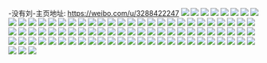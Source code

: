 -没有刘-主页地址: https://weibo.com/u/3288422247 
![](https://wx4.sinaimg.cn/mw2000/c4015767ly1h911i2ska1j20u01hc7mv.jpg) 
![](https://wx4.sinaimg.cn/mw2000/c4015767ly1h911hyx8nyj21bs104h0g.jpg) 
![](https://wx4.sinaimg.cn/mw2000/c4015767ly1h911j2v7w1j22c03404qq.jpg) 
![](https://wx4.sinaimg.cn/mw2000/c4015767ly1h911i019uej218w0tzgrc.jpg) 
![](https://wx4.sinaimg.cn/mw2000/c4015767ly1h911hx70b8j22bz34fx6q.jpg) 
![](https://wx4.sinaimg.cn/mw2000/c4015767ly1h911i3nod5j22v41zc1kz.jpg) 
![](https://wx4.sinaimg.cn/mw2000/c4015767ly1h8pvp0qnf4j23402c0x6q.jpg) 
![](https://wx4.sinaimg.cn/mw2000/c4015767ly1h8pvp1lsdoj23402c01ky.jpg) 
![](https://wx4.sinaimg.cn/mw2000/c4015767ly1h8pvp2uuy3j23402c07wj.jpg) 
![](https://wx4.sinaimg.cn/mw2000/c4015767ly1h8pvp3rot3j23402c0npd.jpg) 
![](https://wx4.sinaimg.cn/mw2000/c4015767ly1h8pvp4dfr8j20lz0u514g.jpg) 
![](https://wx4.sinaimg.cn/mw2000/c4015767ly1h8pvpc1capj22bz34rqv6.jpg) 
![](https://wx4.sinaimg.cn/mw2000/c4015767ly1h8jy5y8imuj233z2c0e83.jpg) 
![](https://wx4.sinaimg.cn/mw2000/c4015767ly1h8jy7j0sdpj20zk14m15e.jpg) 
![](https://wx4.sinaimg.cn/mw2000/c4015767ly1h8jy5tuk0ij233z2cckjm.jpg) 
![](https://wx4.sinaimg.cn/mw2000/c4015767ly1h8jy5z93vxj23402c0b2a.jpg) 
![](https://wx4.sinaimg.cn/mw2000/c4015767ly1h8jy5pbitqj23402c0e82.jpg) 
![](https://wx4.sinaimg.cn/mw2000/c4015767ly1h8jy5usb0gj23402c0x6p.jpg) 
![](https://wx4.sinaimg.cn/mw2000/c4015767ly1h815mxe6nsj20zo17y7py.jpg) 
![](https://wx4.sinaimg.cn/mw2000/c4015767ly1h815n248wij233z2ci7wj.jpg) 
![](https://wx4.sinaimg.cn/mw2000/c4015767ly1h815n7rt3mj23402c04qq.jpg) 
![](https://wx4.sinaimg.cn/mw2000/c4015767ly1h815n307b4j21bs104tqg.jpg) 
![](https://wx4.sinaimg.cn/mw2000/c4015767ly1h815n4lg48j23402c0e81.jpg) 
![](https://wx4.sinaimg.cn/mw2000/c4015767ly1h815n6y0sgj22c0340qv6.jpg) 
![](https://wx4.sinaimg.cn/mw2000/c4015767ly1h815mwsrpwj23402c07wi.jpg) 
![](https://wx4.sinaimg.cn/mw2000/c4015767ly1h815oh7sbuj22bb2u71kz.jpg) 
![](https://wx4.sinaimg.cn/mw2000/c4015767ly1h7e5itd0hcj21400qwqd3.jpg) 
![](https://wx4.sinaimg.cn/mw2000/c4015767ly1h7e5887qh6j23402c04qq.jpg) 
![](https://wx4.sinaimg.cn/mw2000/c4015767ly1h7e57rox6cj23402c0x6p.jpg) 
![](https://wx4.sinaimg.cn/mw2000/c4015767ly1h7e5f4df6bj20u00zhnbp.jpg) 
![](https://wx4.sinaimg.cn/mw2000/c4015767ly1h7e5dn4dlrj22c03404qs.jpg) 
![](https://wx4.sinaimg.cn/mw2000/c4015767ly1h7e57uai8lj22c0340npe.jpg) 
![](https://wx4.sinaimg.cn/mw2000/c4015767ly1h7e5874sqtj23402c07wj.jpg) 
![](https://wx4.sinaimg.cn/mw2000/c4015767ly1h7e57y5wfij20wi0wn4qp.jpg) 
![](https://wx4.sinaimg.cn/mw2000/c4015767ly1h7e57vpvcij22c02ov7wj.jpg) 
![](https://wx4.sinaimg.cn/mw2000/c4015767ly1h79u3apqacj23402c1aiy.jpg) 
![](https://wx4.sinaimg.cn/mw2000/c4015767ly1h79u3dgk0hj22c034hgtl.jpg) 
![](https://wx4.sinaimg.cn/mw2000/c4015767ly1h78pn0hbtgj20u01400ul.jpg) 
![](https://wx4.sinaimg.cn/mw2000/c4015767ly1h78pn0t92gj21400u00vu.jpg) 
![](https://wx4.sinaimg.cn/mw2000/c4015767ly1h78pn18cnkj21400u0myq.jpg) 
![](https://wx4.sinaimg.cn/mw2000/c4015767ly1h78pmzhrj7j20wi0h7acn.jpg) 
![](https://wx4.sinaimg.cn/mw2000/c4015767ly1h78pmzxax6j213w0u0taj.jpg) 
![](https://wx4.sinaimg.cn/mw2000/c4015767ly1h78pnouw0cj20u0140wjo.jpg) 
![](https://wx4.sinaimg.cn/mw2000/c4015767ly1h78pmyssx8j213a0u0gtj.jpg) 
![](https://wx4.sinaimg.cn/mw2000/c4015767ly1h78pn08tpdj21400u042e.jpg) 
![](https://wx4.sinaimg.cn/mw2000/c4015767ly1h78poim3ccj20tn0ha41b.jpg) 
![](https://wx4.sinaimg.cn/mw2000/c4015767ly1h6vs6iet0dj20u0140wk1.jpg) 
![](https://wx4.sinaimg.cn/mw2000/c4015767ly1h6vs6g9e8fj20u014kqb8.jpg) 
![](https://wx4.sinaimg.cn/mw2000/c4015767ly1h6vs6guljaj21400u0wlb.jpg) 
![](https://wx4.sinaimg.cn/mw2000/c4015767ly1h6vs6inigzj21400u0dmt.jpg) 
![](https://wx4.sinaimg.cn/mw2000/c4015767ly1h6vs6gfxndj213u0u044g.jpg) 
![](https://wx4.sinaimg.cn/mw2000/c4015767ly1h6vs6i39m2j21400u0tek.jpg) 
![](https://wx4.sinaimg.cn/mw2000/c4015767ly1h6vs7onjamj20u014en6z.jpg) 
![](https://wx4.sinaimg.cn/mw2000/c4015767ly1h6k69s5d8kj21400u07e4.jpg) 
![](https://wx4.sinaimg.cn/mw2000/c4015767ly1h6k69rvxzij213n0u0qa2.jpg) 
![](https://wx4.sinaimg.cn/mw2000/c4015767ly1h6k69sg459j20u01400uj.jpg) 
![](https://wx4.sinaimg.cn/mw2000/c4015767ly1h6k69t3xj9j21400u0tg4.jpg) 
![](https://wx4.sinaimg.cn/mw2000/c4015767ly1h6k69sp1u1j21400u0n2p.jpg) 
![](https://wx4.sinaimg.cn/mw2000/c4015767ly1h61woopikoj23402c04d7.jpg) 
![](https://wx4.sinaimg.cn/mw2000/c4015767ly1h61woqvhl0j22c02bz4cg.jpg) 
![](https://wx4.sinaimg.cn/mw2000/c4015767ly1h61wopofd0j22c0340qv6.jpg) 
![](https://wx4.sinaimg.cn/mw2000/c4015767ly1h61worel7jj20re0qodkm.jpg) 
![](https://wx4.sinaimg.cn/mw2000/c4015767ly1h61wor7unpj21t20u0jrj.jpg) 
![](https://wx4.sinaimg.cn/mw2000/c4015767ly1h61wonqw4yj22h72batka.jpg) 
![](https://wx4.sinaimg.cn/mw2000/c4015767ly1h61wou5q9zj23402c0hdu.jpg) 
![](https://wx4.sinaimg.cn/mw2000/c4015767ly1h61worli91j20zk1bek25.jpg) 
![](https://wx4.sinaimg.cn/mw2000/c4015767ly1h60du8soyjj23402c07wi.jpg) 
![](https://wx4.sinaimg.cn/mw2000/c4015767ly1h60du6y6vpj23402c0ani.jpg) 
![](https://wx4.sinaimg.cn/mw2000/c4015767ly1h60dv2z3bmj22d82c07wj.jpg) 
![](https://wx4.sinaimg.cn/mw2000/c4015767ly1h4rg8hb6juj20u014xq8n.jpg) 
![](https://wx4.sinaimg.cn/mw2000/c4015767ly1h4rg8mqpbmj21400u0jv6.jpg) 
![](https://wx4.sinaimg.cn/mw2000/c4015767ly1h4rg8ish95j20u013p0y7.jpg) 
![](https://wx4.sinaimg.cn/mw2000/c4015767ly1h4rg8ndp3pj20u014bq85.jpg) 
![](https://wx4.sinaimg.cn/mw2000/c4015767ly1h4rg8k9vdrj20u0160wmc.jpg) 
![](https://wx4.sinaimg.cn/mw2000/c4015767ly1h4rg8jnhxaj20u0140n5g.jpg) 
![](https://wx4.sinaimg.cn/mw2000/c4015767ly1h4rg8o6cfvj20u014q7g5.jpg) 
![](https://wx4.sinaimg.cn/mw2000/c4015767ly1h4rg8lidapj20u013iwop.jpg) 
![](https://wx4.sinaimg.cn/mw2000/c4015767ly1h4rg8m9lymj20u0140n6d.jpg) 
![](https://wx4.sinaimg.cn/mw2000/c4015767ly1h4qdmuex7rj23402c0b2a.jpg) 
![](https://wx4.sinaimg.cn/mw2000/c4015767ly1h4qdmvt0ekj22c0340npe.jpg) 
![](https://wx4.sinaimg.cn/mw2000/c4015767ly1h4qdmxdvtnj20zk1be46l.jpg) 
![](https://wx4.sinaimg.cn/mw2000/c4015767ly1h4qdmwocdhj23402c0npd.jpg) 
![](https://wx4.sinaimg.cn/mw2000/c4015767ly1h4o2bcyurlj23402c0qv6.jpg) 
![](https://wx4.sinaimg.cn/mw2000/c4015767ly1h4o2be4d93j23402c0b2a.jpg) 
![](https://wx4.sinaimg.cn/mw2000/c4015767ly1h4o2bkl8uvj20wi0h57f9.jpg) 
![](https://wx4.sinaimg.cn/mw2000/c4015767ly1h3sf69unv0j22bb3407wi.jpg) 
